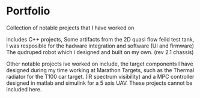 # Portfolio
Collection of notable projects that I have worked on

includes 
C++ projects,
Some artifacts from the 2D quasi flow feild test tank, I was resposible for the hadware integration and software (UI and firmware)
The qudruped robot which i designed and built on my own. (rev 2.1 chassis)

Other notable projects ive worked on include, the target components I have designed during my time working at Marathon Targets, such as the Thermal radiator for the T100 car target. (IR spectrum visibility) and a MPC controller designed in matlab and simulink for a 5 axis UAV. These projects cannot be included here.
